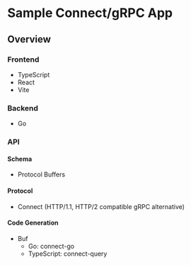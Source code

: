 # Sample Connect/gRPC App

## Overview

### Frontend
- TypeScript
- React
- Vite

### Backend
- Go

### API

#### Schema 
- Protocol Buffers

#### Protocol
- Connect (HTTP/1.1, HTTP/2 compatible gRPC alternative)

#### Code Generation
- Buf
  - Go: connect-go
  - TypeScript: connect-query

